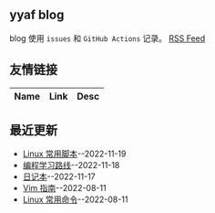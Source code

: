 ## yyaf blog
blog 使用 `issues` 和 `GitHub Actions` 记录。
[RSS Feed](https://raw.githubusercontent.com/yyaf/yyaf-blog/master/feed.xml)
## 友情链接
| Name | Link | Desc | 
 | ---- | ---- | ---- |
## 最近更新
- [Linux 常用脚本](https://github.com/yyaf/yyaf-blog/issues/5)--2022-11-19
- [编程学习路线](https://github.com/yyaf/yyaf-blog/issues/4)--2022-11-18
- [日记本](https://github.com/yyaf/yyaf-blog/issues/3)--2022-11-17
- [Vim 指南](https://github.com/yyaf/yyaf-blog/issues/2)--2022-08-11
- [Linux 常用命令](https://github.com/yyaf/yyaf-blog/issues/1)--2022-08-11
